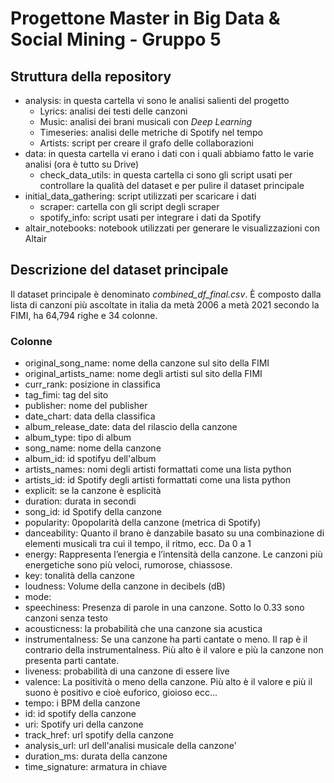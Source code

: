 # Progettone Master in Big Data \& Social Mining - Gruppo 5

## Struttura della repository

- analysis: in questa cartella vi sono le analisi salienti del progetto
    - Lyrics: analisi dei testi delle canzoni
    - Music: analisi dei brani musicali con _Deep Learning_
    - Timeseries: analisi delle metriche di Spotify nel tempo
    - Artists: script per creare il grafo delle collaborazioni
- data: in questa cartella vi erano i dati con i quali abbiamo fatto le varie analisi (ora è tutto su Drive)
    - check\_data\_utils: in questa cartella ci sono gli script usati per controllare la qualità del dataset e per pulire il dataset principale
- initial\_data\_gathering: script utilizzati per scaricare i dati
    - scraper: cartella con gli script degli scraper
    - spotify\_info: script usati per integrare i dati da Spotify
- altair\_notebooks: notebook utilizzati per generare le visualizzazioni con Altair

## Descrizione del dataset principale
Il dataset principale è denominato _combined\_df\_final.csv_.
È composto dalla lista di canzoni più ascoltate in italia da metà 2006 a metà 2021 secondo la FIMI, ha 64,794 righe e 34 colonne.

### Colonne
- original\_song\_name: nome della canzone sul sito della FIMI
- original\_artists\_name: nome degli artisti sul sito della FIMI
- curr\_rank: posizione in classifica
- tag\_fimi: tag del sito
- publisher: nome del publisher
- date\_chart: data della classifica
- album\_release\_date: data del rilascio della canzone
- album\_type: tipo di album
- song\_name: nome della canzone
- album\_id: id spotifyu dell'album
- artists\_names: nomi degli artisti formattati come una lista python
- artists\_id: id Spotify degli artisti formattati come una lista python
- explicit: se la canzone è esplicità
- duration: durata in secondi
- song\_id: id Spotify della canzone
- popularity: 0popolarità della canzone (metrica di Spotify)
- danceability: Quanto il brano è danzabile basato su una combinazione di elementi musicali tra cui il tempo, il ritmo, ecc. Da 0 a 1
- energy:  Rappresenta l’energia e l’intensità della canzone. Le canzoni più energetiche sono più veloci, rumorose, chiassose.
- key: tonalità della canzone
- loudness: Volume della canzone in decibels (dB)
- mode:
- speechiness: Presenza di parole in una canzone. Sotto lo 0.33 sono canzoni senza testo
- acousticness: la probabilità che una canzone sia acustica
- instrumentalness: Se una canzone ha parti cantate o meno. Il rap è il contrario della instrumentalness. Più alto è il valore e più la canzone non presenta parti cantate.
- liveness: probabilità di una canzone di essere live
- valence:  La positività o meno della canzone. Più alto è il valore e più il suono è positivo e cioè euforico, gioioso ecc...
- tempo: i BPM della canzone
- id: id spotify della canzone
- uri: Spotify uri della canzone
- track\_href: url spotify della canzone
- analysis\_url: url dell'analisi musicale della canzone'
- duration\_ms: durata della canzone
- time\_signature: armatura in chiave
